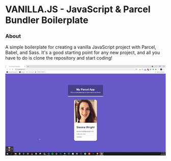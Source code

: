 # VANILLA.JS - JavaScript & Parcel Bundler Boilerplate

### About

A simple boilerplate for creating a vanilla JavaScript project with Parcel, Babel, and Sass. It's a good starting point for any new project, and all you have to do is clone the repository and start coding!

![example_gif](./example.gif)
